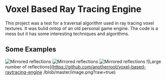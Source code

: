 # Voxel Based Ray Tracing Engine

This project was a test for a traversal algorithm used in ray tracing voxel textures. It was bulid ontop of an old personal game engine. The code is a mess but it has some interesting techniques and algorithms.

## Some Examples
![Mirrored reflections]()
![Mirrored reflections]()
![Mirrored reflections]()
![Large number of reflections](https://github.com/anotherroot/voxel-based-raytracing-engine
/blob/master/image.png?raw=true)
